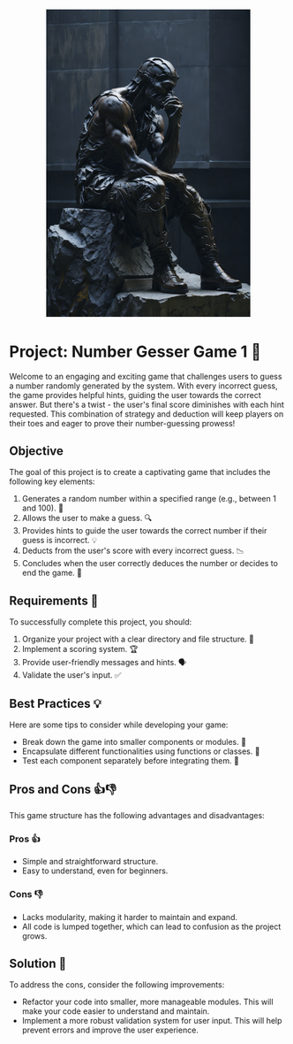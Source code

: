# <center> <div style="width: 370px;"> ![Thinking](images/Thinking.jpg)

# Project: Number Gesser Game 1 🎲

Welcome to an engaging and exciting game that challenges users to guess a number randomly generated by the system. With every incorrect guess, the game provides helpful hints, guiding the user towards the correct answer. But there's a twist - the user's final score diminishes with each hint requested. This combination of strategy and deduction will keep players on their toes and eager to prove their number-guessing prowess! 

## Objective 

The goal of this project is to create a captivating game that includes the following key elements:

1. Generates a random number within a specified range (e.g., between 1 and 100). 🎲
2. Allows the user to make a guess. 🔍
3. Provides hints to guide the user towards the correct number if their guess is incorrect. 💡
4. Deducts from the user's score with every incorrect guess. 📉
5. Concludes when the user correctly deduces the number or decides to end the game. 🏁

## Requirements 📝

To successfully complete this project, you should:

1. Organize your project with a clear directory and file structure. 📁
2. Implement a scoring system. 🏆
3. Provide user-friendly messages and hints. 🗣️
4. Validate the user's input. ✅

## Best Practices 💡

Here are some tips to consider while developing your game:

- Break down the game into smaller components or modules. 🧩
- Encapsulate different functionalities using functions or classes. 🔧
- Test each component separately before integrating them. 🧪

## Pros and Cons 👍👎

This game structure has the following advantages and disadvantages:

### Pros 👍

- Simple and straightforward structure. 
- Easy to understand, even for beginners. 

### Cons 👎

- Lacks modularity, making it harder to maintain and expand. 
- All code is lumped together, which can lead to confusion as the project grows. 

## Solution 🔧

To address the cons, consider the following improvements:

- Refactor your code into smaller, more manageable modules. This will make your code easier to understand and maintain. 
- Implement a more robust validation system for user input. This will help prevent errors and improve the user experience. 
